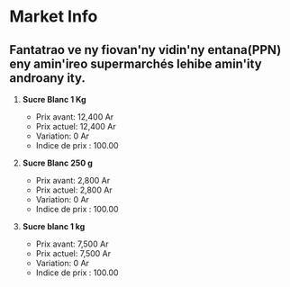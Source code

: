 # Market Info

## Fantatrao ve ny fiovan'ny vidin'ny entana(PPN) eny amin'ireo supermarchés lehibe amin'ity androany ity.

1. **Sucre Blanc 1 Kg**
   - Prix avant: 12,400 Ar
   - Prix actuel: 12,400 Ar
   - Variation: 0 Ar
   - Indice de prix : 100.00

2. **Sucre Blanc 250 g**
   - Prix avant: 2,800 Ar
   - Prix actuel: 2,800 Ar
   - Variation: 0 Ar
   - Indice de prix : 100.00

3. **Sucre blanc 1 kg**
   - Prix avant: 7,500 Ar
   - Prix actuel: 7,500 Ar
   - Variation: 0 Ar
   - Indice de prix : 100.00

